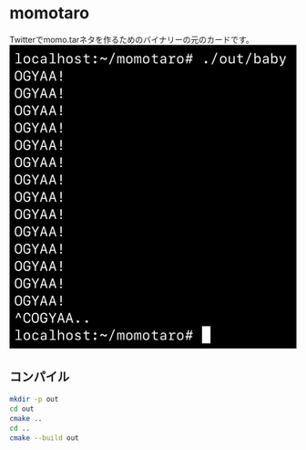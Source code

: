 # momotaro
Twitterでmomo.tarネタを作るためのバイナリーの元のカードです。
![assets](assets/IMG_2092.jpeg)

## コンパイル
```sh
mkdir -p out
cd out
cmake ..
cd ..
cmake --build out
```
